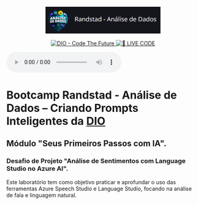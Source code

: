 <p align="center">
<img 
    src="./Images/LogoGit.png"
    width="300"
/>
</p>

<p align="center">
<a href="https://dio.me/">
    <img 
        src="https://img.shields.io/badge/DIO-Code_The_Future-28DA77?logo=youtube" 
        alt="DIO - Code The Future">
</a>
<a href="https://dio.me/">
<img 
    src="https://img.shields.io/badge/🔴_LIVE_CODE-FF5E72" 
    alt="🔴 LIVE CODE">
</a>
</p>
<audio controls>
<source src="output/podcast-editado.mp3" type="audio/mpeg">
</audio>


# Bootcamp Randstad - Análise de Dados – Criando Prompts Inteligentes da [DIO](https://dio.me)

## Módulo "Seus Primeiros Passos com IA".

### Desafio de Projeto "Análise de Sentimentos com Language Studio no Azure AI".

Este laboratório tem como objetivo praticar e aprofundar o uso das ferramentas Azure Speech Studio e Language Studio, focando na análise de fala e linguagem natural.
